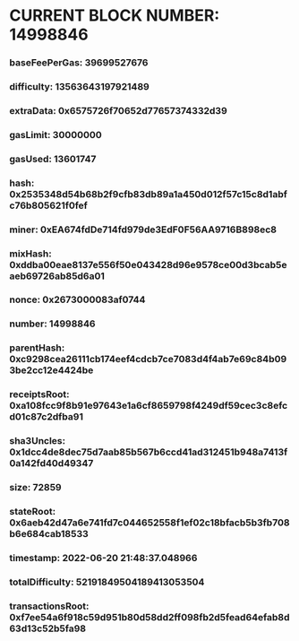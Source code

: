 # CURRENT BLOCK NUMBER: 14998846

### baseFeePerGas: 39699527676
### difficulty: 13563643197921489
### extraData: 0x6575726f70652d77657374332d39
### gasLimit: 30000000
### gasUsed: 13601747
### hash: 0x2535348d54b68b2f9cfb83db89a1a450d012f57c15c8d1abfc76b805621f0fef
### miner: 0xEA674fdDe714fd979de3EdF0F56AA9716B898ec8
### mixHash: 0xddba00eae8137e556f50e043428d96e9578ce00d3bcab5eaeb69726ab85d6a01
### nonce: 0x2673000083af0744
### number: 14998846
### parentHash: 0xc9298cea26111cb174eef4cdcb7ce7083d4f4ab7e69c84b093be2cc12e4424be
### receiptsRoot: 0xa108fcc9f8b91e97643e1a6cf8659798f4249df59cec3c8efcd01c87c2dfba91
### sha3Uncles: 0x1dcc4de8dec75d7aab85b567b6ccd41ad312451b948a7413f0a142fd40d49347
### size: 72859
### stateRoot: 0x6aeb42d47a6e741fd7c044652558f1ef02c18bfacb5b3fb708b6e684cab18533
### timestamp: 2022-06-20 21:48:37.048966
### totalDifficulty: 52191849504189413053504
### transactionsRoot: 0xf7ee54a6f918c59d951b80d58dd2ff098fb2d5fead64efab8d63d13c52b5fa98
